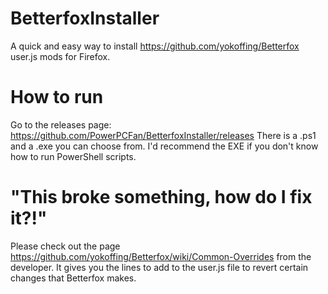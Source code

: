 # BetterfoxInstaller
A quick and easy way to install https://github.com/yokoffing/Betterfox user.js mods for Firefox. 

# How to run
Go to the releases page: https://github.com/PowerPCFan/BetterfoxInstaller/releases
There is a .ps1 and a .exe you can choose from. I'd recommend the EXE if you don't know how to run PowerShell scripts. 

# "This broke something, how do I fix it?!" 
Please check out the page https://github.com/yokoffing/Betterfox/wiki/Common-Overrides from the developer. It gives you the lines to add to the user.js file to revert certain changes that Betterfox makes. 
